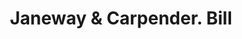 ---
doi: 10.7916/D8SF4793
date_other: '1890'
date_other_textual: 1890-1899
form: printed ephemera
genre:
- Invoices
name:
- Janeway & Carpender
object_in_context_url: https://biggert.cul.columbia.edu/items/view/ave_biggert_00806
subject_hierarchical_geographic:
- New Brunswick, New Jersey, United States
subject_name:
- Janeway & Carpender
title: Janeway & Carpender. Bill
sort_title: Janeway & Carpender. Bill
call_number: ave_biggert_00806
coordinates:
- 40.486678,-74.444414
pid: ave_biggert_00806
identifiers: ave_biggert_00806
thumbnail: https://derivativo-3.library.columbia.edu/iiif/2/ldpd:345387/full/!256,256/0/native.jpg
permalink: "/biggert/ave_biggert_00806/"
layout: iiif-image-page
---